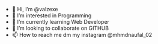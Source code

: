 - 👋 Hi, I’m @valzexe
- 👀 I’m interested in Programming
- 🌱 I’m currently learning Web Developer
- 💞️ I’m looking to collaborate on GITHUB
- 📫 How to reach me dm my instagram @mhmdnaufal_02

<!---
valzexe/valzexe is a ✨ special ✨ repository because its `README.md` (this file) appears on your GitHub profile.
You can click the Preview link to take a look at your changes.
--->
